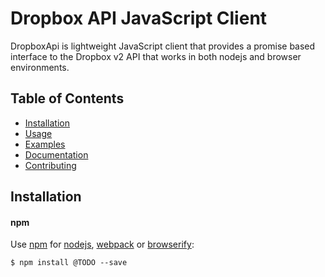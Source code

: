 # Dropbox API JavaScript Client

DropboxApi is lightweight JavaScript client that provides a promise based interface to the Dropbox v2 API that works in both nodejs and browser environments.

## Table of Contents

- [Installation](#installation)
- [Usage](#usage)
- [Examples](#examples)
- [Documentation](#documentation)
- [Contributing](#contributing)

## Installation

#### npm

Use [npm](https://www.npmjs.com/) for [nodejs](https://nodejs.org/en/), [webpack](https://github.com/webpack/webpack) or [browserify](http://browserify.org/):

```console
$ npm install @TODO --save
```

#### <script>

The UMD build is available on [npmcdn](https://npmcdn.com/):

```html
<script src="https://npmcdn.com/dropbox/@TODO.min.js"></script>
```

You can find the library on `window.DropboxApi`.

## Usage

#### Browser with <script>

```html
<script src="https://npmcdn.com/dropbox/@TODO.min.js"></script>
<script>
  var dbx = new DropboxApi({ accessToken: 'accessToken' });
  dbx.filesListFolder({path: '/'})
    .then(function(response) {
      console.log(response);
    })
    .catch(function(error) {
      console.log(error);
    });
</script>
```

#### Nodejs, Browserify or Webpack

```javascript
var DropboxApi = require('@TODO');
var dbx = new DropboxApi({ accessToken: 'accessToken' });
dbx.filesListFolder({path: '/'})
  .then(function(response) {
    console.log(response);
  })
  .catch(function(error) {
    console.log(error);
  });
```

## Examples

See `examples/` for working examples of how the client can be used in a few different environments.

## Documentation

For documentation of all of the available endpoints, the parameters it receives and the data it returns, see @TODO. All other documentation can be found below.

#### Authentication

@TODO

#### Promises implementation

@TODO

#### Chaining promises

@TODO

## Contributing

Please see `CONTRIBUTNIG.md` for information on how to contribute, setup the development environment and run tests.
